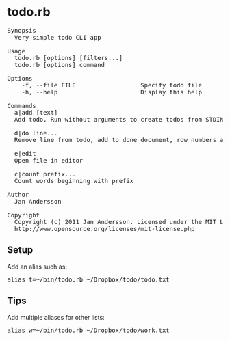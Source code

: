 todo.rb
=======

<pre>
Synopsis
  Very simple todo CLI app

Usage
  todo.rb [options] [filters...]
  todo.rb [options] command

Options
    -f, --file FILE                  Specify todo file
    -h, --help                       Display this help

Commands
  a|add [text]
  Add todo. Run without arguments to create todos from STDIN, one per line

  d|do line...
  Remove line from todo, add to done document, row numbers as arguments

  e|edit
  Open file in editor

  c|count prefix...
  Count words beginning with prefix

Author
  Jan Andersson

Copyright
  Copyright (c) 2011 Jan Andersson. Licensed under the MIT License:
  http://www.opensource.org/licenses/mit-license.php
</pre>

Setup
-----
Add an alias such as:
<pre>
alias t=~/bin/todo.rb ~/Dropbox/todo/todo.txt
</pre>

Tips
----
Add multiple aliases for other lists:
<pre>
alias w=~/bin/todo.rb ~/Dropbox/todo/work.txt
</pre>
